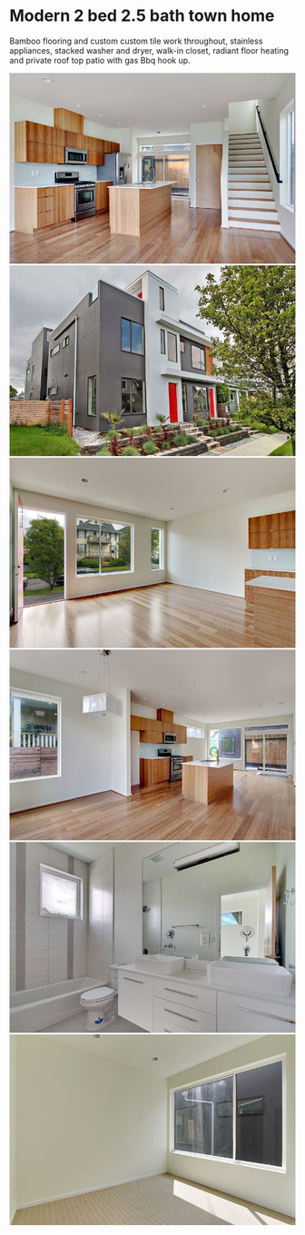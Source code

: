 # Modern 2 bed 2.5 bath town home

Bamboo flooring and custom custom tile work throughout, stainless appliances, stacked washer and dryer, walk-in closet, radiant floor heating and private roof top patio with gas Bbq hook up.

![](img/1.jpg)
![](img/2.jpg)
![](img/3.jpg)
![](img/4.jpg)
![](img/5.jpg)
![](img/6.jpg)
